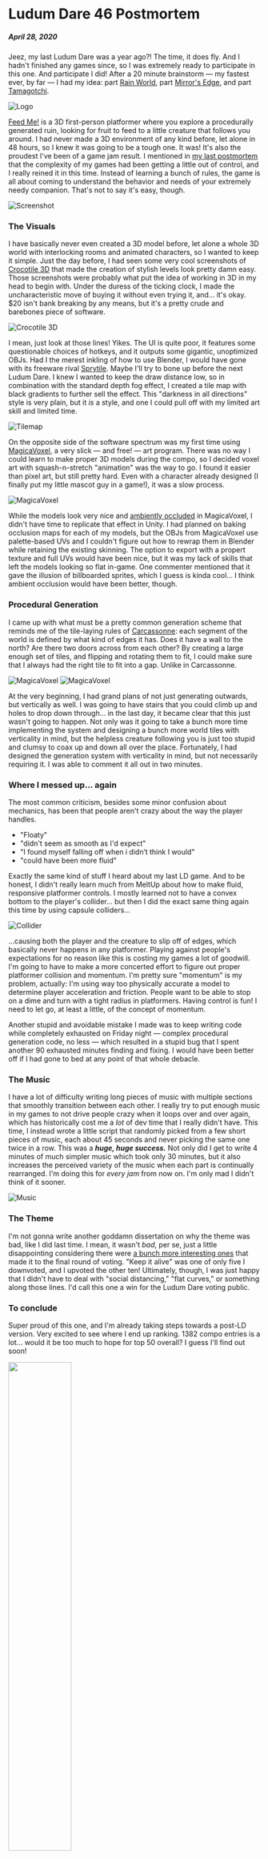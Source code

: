 # Ludum Dare 46 Postmortem
##### April 28, 2020

Jeez, my last Ludum Dare was a year ago?! The time, it does fly. And I hadn't finished any games since, so I was extremely ready to participate in this one. And participate I did! After a 20 minute brainstorm — my fastest ever, by far — I had my idea: part [Rain World](http://rainworldgame.com/), part [Mirror's Edge](https://store.steampowered.com/app/17410/Mirrors_Edge/), and part [Tamagotchi](https://en.wikipedia.org/wiki/Tamagotchi).

![Logo](resources/images/blog/4-0.png)

[Feed Me!](https://ldjam.com/events/ludum-dare/46/feed-me-3) is a 3D first-person platformer where you explore a procedurally generated ruin, looking for fruit to feed to a little creature that follows you around. I had never made a 3D environment of any kind before, let alone in 48 hours, so I knew it was going to be a tough one. It was! It's also the proudest I've been of a game jam result. I mentioned in [my last postmortem](blog.html?post=1) that the complexity of my games had been getting a little out of control, and I really reined it in this time. Instead of learning a bunch of rules, the game is all about coming to understand the behavior and needs of your extremely needy companion. That's not to say it's easy, though.

![Screenshot](resources/images/blog/4-1.png)

### The Visuals

I have basically never even created a 3D model before, let alone a whole 3D world with interlocking rooms and animated characters, so I wanted to keep it simple. Just the day before, I had seen some very cool screenshots of [Crocotile 3D](http://www.crocotile3d.com/) that made the creation of stylish levels look pretty damn easy. Those screenshots were probably what put the idea of working in 3D in my head to begin with. Under the duress of the ticking clock, I made the uncharacteristic move of buying it without even trying it, and... it's okay. $20 isn't bank breaking by any means, but it's a pretty crude and barebones piece of software.

![Crocotile 3D](resources/images/blog/4-2.png)

I mean, just look at those lines! Yikes. The UI is quite poor, it features some questionable choices of hotkeys, and it outputs some gigantic, unoptimized OBJs. Had I the merest inkling of how to use Blender, I would have gone with its freeware rival [Sprytile](https://chemikhazi.itch.io/sprytile). Maybe I'll try to bone up before the next Ludum Dare. I knew I wanted to keep the draw distance low, so in combination with the standard depth fog effect, I created a tile map with black gradients to further sell the effect. This "darkness in all directions" style is very plain, but it *is* a style, and one I could pull off with my limited art skill and limited time.

![Tilemap](resources/images/blog/4-3.png)

On the opposite side of the software spectrum was my first time using [MagicaVoxel](https://ephtracy.github.io/), a very slick — and free! — art program. There was no way I could learn to make proper 3D models during the compo, so I decided voxel art with squash-n-stretch "animation" was the way to go. I found it easier than pixel art, but still pretty hard. Even with a character already designed (I finally put my little mascot guy in a game!), it was a slow process.

![MagicaVoxel](resources/images/blog/4-4.png)

While the models look very nice and [ambiently occluded](https://en.wikipedia.org/wiki/Ambient_occlusion) in MagicaVoxel, I didn't have time to replicate that effect in Unity. I had planned on baking occlusion maps for each of my models, but the OBJs from MagicaVoxel use palette-based UVs and I couldn't figure out how to rewrap them in Blender while retaining the existing skinning. The option to export with a propert texture and full UVs would have been nice, but it was my lack of skills that left the models looking so flat in-game. One commenter mentioned that it gave the illusion of billboarded sprites, which I guess is kinda cool... I think ambient occlusion would have been better, though.

### Procedural Generation

I came up with what must be a pretty common generation scheme that reminds me of the tile-laying rules of [Carcassonne](https://boardgamegeek.com/boardgame/822/carcassonne): each segment of the world is defined by what kind of edges it has. Does it have a wall to the north? Are there two doors across from each other? By creating a large enough set of tiles, and flipping and rotating them to fit, I could make sure that I always had the right tile to fit into a gap. Unlike in Carcassonne.

![MagicaVoxel](resources/images/blog/4-5.png)
![MagicaVoxel](resources/images/blog/4-6.png)

At the very beginning, I had grand plans of not just generating outwards, but vertically as well. I was going to have stairs that you could climb up and holes to drop down through... in the last day, it became clear that this just wasn't going to happen. Not only was it going to take a bunch more time implementing the system and designing a bunch more world tiles with verticality in mind, but the helpless creature following you is just too stupid and clumsy to coax up and down all over the place. Fortunately, I had designed the generation system with verticality in mind, but not necessarily requiring it. I was able to comment it all out in two minutes.

### Where I messed up... again

The most common criticism, besides some minor confusion about mechanics, has been that people aren't crazy about the way the player handles.

* "Floaty"
* "didn't seem as smooth as I'd expect"
* "I found myself falling off when i didn’t think I would"
* "could have been more fluid"

Exactly the same kind of stuff I heard about my last LD game. And to be honest, I didn't really learn much from MeltUp about how to make fluid, responsive platformer controls. I mostly learned not to have a convex bottom to the player's collider... but then I did the exact same thing again this time by using capsule colliders...

![Collider](resources/images/blog/4-7.png)

...causing both the player and the creature to slip off of edges, which basically never happens in any platformer. Playing against people's expectations for no reason like this is costing my games a lot of goodwill. I'm going to have to make a more concerted effort to figure out proper platformer collision and momentum. I'm pretty sure "momentum" is my problem, actually: I'm using way too physically accurate a model to determine player acceleration and friction. People want to be able to stop on a dime and turn with a tight radius in platformers. Having control is fun! I need to let go, at least a little, of the concept of momentum.

Another stupid and avoidable mistake I made was to keep writing code while completely exhausted on Friday night — complex procedural generation code, no less — which resulted in a stupid bug that I spent another 90 exhausted minutes finding and fixing. I would have been better off if I had gone to bed at any point of that whole debacle.

### The Music

I have a lot of difficulty writing long pieces of music with multiple sections that smoothly transition between each other. I really try to put enough music in my games to not drive people crazy when it loops over and over again, which has historically cost me a *lot* of dev time that I really didn't have. This time, I instead wrote a little script that randomly picked from a few short pieces of music, each about 45 seconds and never picking the same one twice in a row. This was a ***huge, huge success.*** Not only did I get to write 4 minutes of much simpler music which took only 30 minutes, but it also increases the perceived variety of the music when each part is continually rearranged. I'm doing this for *every jam* from now on. I'm only mad I didn't think of it sooner.

![Music](resources/images/blog/4-8.png)

### The Theme

I'm not gonna write another goddamn dissertation on why the theme was bad, like I did last time. I mean, it wasn't *bad*, per se, just a little disappointing considering there were [a bunch more interesting ones](https://ldjam.com/events/ludum-dare/46/theme) that made it to the final round of voting. "Keep it alive" was one of only five I downvoted, and I upvoted the other ten! Ultimately, though, I was just happy that I didn't have to deal with "social distancing," "flat curves," or something along those lines. I'd call this one a win for the Ludum Dare voting public.

### To conclude

Super proud of this one, and I'm already taking steps towards a post-LD version. Very excited to see where I end up ranking. 1382 compo entries is a lot... would it be too much to hope for top 50 overall? I guess I'll find out soon!

<img src="resources/images/blog/4-9.gif" style="width: 50%;" />